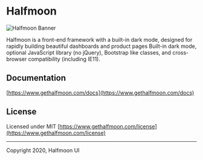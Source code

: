 # Halfmoon

![Halfmoon Banner](https://res.cloudinary.com/halfmoon-ui/image/upload/v1593528979/halfmoon-og-image_zl1bob.png)

Halfmoon is a front-end framework with a built-in dark mode, designed for rapidly building beautiful dashboards and product pages Built-in dark mode, optional JavaScript library (no jQuery), Bootstrap like classes, and cross-browser compatibility (including IE11).

## Documentation

[https://www.gethalfmoon.com/docs](https://www.gethalfmoon.com/docs)

## License

Licensed under MIT
[https://www.gethalfmoon.com/license](https://www.gethalfmoon.com/license)

---
Copyright 2020, Halfmoon UI